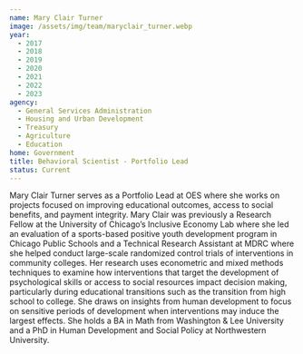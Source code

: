 ```yaml
---
name: Mary Clair Turner
image: /assets/img/team/maryclair_turner.webp 
year: 
  - 2017
  - 2018
  - 2019
  - 2020
  - 2021
  - 2022
  - 2023
agency:  
  - General Services Administration
  - Housing and Urban Development
  - Treasury
  - Agriculture
  - Education
home: Government
title: Behavioral Scientist - Portfolio Lead
status: Current
---
```


Mary Clair Turner serves as a Portfolio Lead at OES where she works on projects focused on improving educational outcomes, access to social benefits, and payment integrity. Mary Clair was previously a Research Fellow at the University of Chicago’s Inclusive Economy Lab where she led an evaluation of a sports-based positive youth development program in Chicago Public Schools and a Technical Research Assistant at MDRC where she helped conduct large-scale randomized control trials of interventions in community colleges. Her research uses econometric and mixed methods techniques to examine how interventions that target the development of psychological skills or access to social resources impact decision making, particularly during educational transitions such as the transition from high school to college. She draws on insights from human development to focus on sensitive periods of development when interventions may induce the largest effects. She holds a BA in Math from Washington & Lee University and a PhD in Human Development and Social Policy at Northwestern University.
